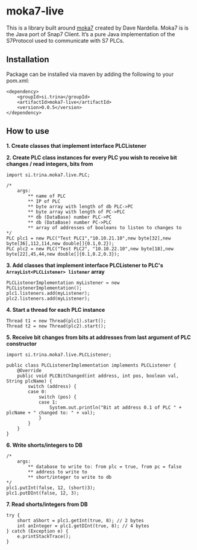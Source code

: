 # moka7-live

This is a library built around [moka7](http://snap7.sourceforge.net/moka7.html) created by Dave Nardella. Moka7 is is the Java port of Snap7 Client. It’s a pure Java implementation of the S7Protocol used to communicate with S7 PLCs.



## Installation

Package can be installed via maven by adding the following to your pom.xml:

    <dependency>
        <groupId>si.trina</groupId>
        <artifactId>moka7-live</artifactId>
        <version>0.0.5</version>
    </dependency>
    
## How to use

**1. Create classes that implement interface PLCListener**

**2. Create PLC class instances for every PLC you wish to receive bit changes / read integers, bits from**

``` 
import si.trina.moka7.live.PLC;

/*
    args: 
        ** name of PLC
        ** IP of PLC
        ** byte array with length of db PLC->PC
        ** byte array with length of PC->PLC
        ** db (DataBase) number PLC->PC
        ** db (DataBase) number PC->PLC
        ** array of addresses of booleans to listen to changes to
*/
PLC plc1 = new PLC("Test PLC1","10.10.21.10",new byte[32],new byte[36],112,114,new double[]{0.1,0.2});
PLC plc2 = new PLC("Test PLC2", "10.10.22.10",new byte[18],new byte[22],45,44,new double[]{0.1,0.2,0.3}); 
```

**3. Add classes that implement interface PLCListener to PLC's `ArrayList<PLCListener> listener` array**

```
PLCListenerImplementation myListener = new PLCListenerImplementation();
plc1.listeners.add(myListener);
plc2.listeners.add(myListener);
```

**4. Start a thread for each PLC instance**

```
Thread t1 = new Thread(plc1).start();
Thread t2 = new Thread(plc2).start();
```

**5. Receive bit changes from bits at addresses from last argument of PLC constructor**

```
import si.trina.moka7.live.PLCListener;

public class PLCListenerImplementation implements PLCListener {
    @Override
    public void PLCBitChanged(int address, int pos, boolean val, String plcName) {
        switch (address) {
        case 0:
            switch (pos) {
            case 1:
                System.out.println("Bit at address 0.1 of PLC " + plcName + " changed to: " + val);
            }
        }
    }
}
```

**6. Write shorts/integers to DB**

```
/*
    args: 
        ** database to write to: from plc = true, from pc = false
        ** address to write to
        ** short/integer to write to db
*/
plc1.putInt(false, 12, (short)3);
plc1.putDInt(false, 12, 3);
```

**7. Read shorts/integers from DB**
```
try {
    short aShort = plc1.getInt(true, 8); // 2 bytes
    int anInteger = plc1.getDInt(true, 8); // 4 bytes
} catch (Exception e) { 
    e.printStackTrace(); 
}
```
